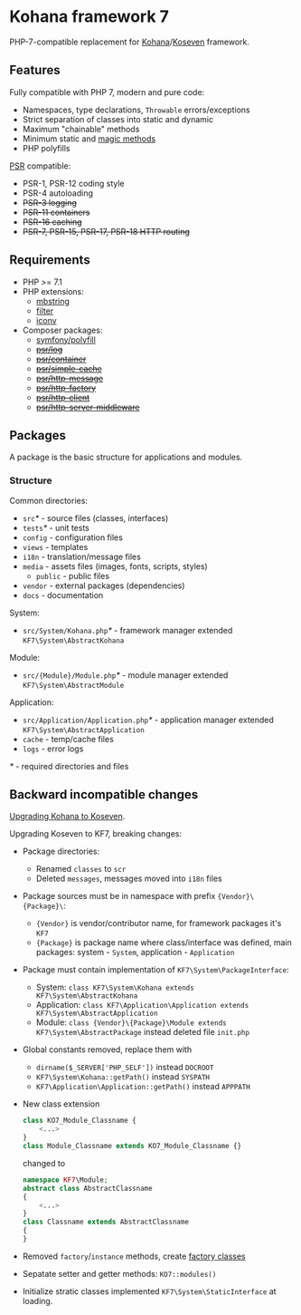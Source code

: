 # Kohana framework 7

PHP-7-compatible replacement for [Kohana](https://github.com/kohana)/[Koseven](https://github.com/koseven) framework.

## Features

Fully compatible with PHP 7, modern and pure code:

- Namespaces, type declarations, `Throwable` errors/exceptions
- Strict separation of classes into static and dynamic
- Maximum "chainable" methods
- Minimum static and [magic methods](https://www.php.net/manual/en/language.oop5.magic.php)
- PHP polyfills

[PSR](https://www.php-fig.org/psr/) compatible:

- PSR-1, PSR-12 coding style
- PSR-4 autoloading
- ~~PSR-3 logging~~
- ~~PSR-11 containers~~
- ~~PSR-16 caching~~
- ~~PSR-7, PSR-15, PSR-17, PSR-18 HTTP routing~~

## Requirements

- PHP >= 7.1
- PHP extensions:
  - [mbstring](https://www.php.net/manual/en/book.mbstring.php)
  - [filter](https://www.php.net/manual/en/book.filter.php)
  - [iconv](https://www.php.net/manual/en/iconv.installation.php)
- Composer packages:
  - [symfony/polyfill](https://github.com/symfony/polyfill)
  - ~~[psr/log](https://packagist.org/packages/psr/log)~~
  - ~~[psr/container](https://packagist.org/packages/psr/container)~~
  - ~~[psr/simple-cache](https://packagist.org/packages/psr/simple-cache)~~
  - ~~[psr/http-message](https://packagist.org/packages/psr/http-message)~~
  - ~~[psr/http-factory](https://packagist.org/packages/psr/http-factory)~~
  - ~~[psr/http-client](https://packagist.org/packages/psr/http-client)~~
  - ~~[psr/http-server-middleware](https://packagist.org/packages/psr/http-server-middleware)~~

## Packages

A package is the basic structure for applications and modules.

### Structure

Common directories:

- `src`_*_ - source files (classes, interfaces)
- `tests`_*_ - unit tests
- `config` - configuration files
- `views` - templates
- `i18n` - translation/message files
- `media` - assets files (images, fonts, scripts, styles)
  - `public` - public files
- `vendor` - external packages (dependencies)
- `docs` - documentation

System:

- `src/System/Kohana.php`_*_ - framework manager extended `KF7\System\AbstractKohana`

Module:

- `src/{Module}/Module.php`_*_ - module manager extended `KF7\System\AbstractModule`

Application:

- `src/Application/Application.php`_*_ - application manager extended `KF7\System\AbstractApplication`
- `cache` - temp/cache files
- `logs` - error logs

_*_ - required directories and files



## Backward incompatible changes

[Upgrading Kohana to Koseven](https://koseven.ga/documentation/kohana/upgrading-from-kohana).

Upgrading Koseven to KF7, breaking changes:

- Package directories:
  - Renamed `classes` to `scr`
  - Deleted `messages`, messages moved into `i18n` files
- Package sources must be in namespace with prefix `{Vendor}\{Package}\`:
  - `{Vendor}` is vendor/contributor name, for framework packages it's `KF7`
  - `{Package}` is package name where class/interface was defined, main packages: system - `System`, application - `Application`
- Package must contain implementation of `KF7\System\PackageInterface`:
  - System: `class KF7\System\Kohana extends KF7\System\AbstractKohana`
  - Application: `class KF7\Application\Application extends KF7\System\AbstractApplication`
  - Module: `class {Vendor}\{Package}\Module extends KF7\System\AbstractPackage` instead deleted file `init.php`
- Global constants removed, replace them with
  - `dirname($_SERVER['PHP_SELF'])` instead `DOCROOT`
  - `KF7\System\Kohana::getPath()` instead `SYSPATH`
  - `KF7\Application\Application::getPath()` instead `APPPATH`
- New class extension

  ~~~php
  class KO7_Module_Classname {
      <...>
  }
  class Module_Classname extends KO7_Module_Classname {}
  ~~~

  changed to

  ~~~php
  namespace KF7\Module;
  abstract class AbstractClassname
  {
      <...>
  }
  class Classname extends AbstractClassname
  {
  }
  ~~~

- Removed `factory`/`instance` methods, create [factory classes](https://designpatternsphp.readthedocs.io/en/latest/Creational/FactoryMethod/)
- Sepatate setter and getter methods: `KO7::modules()`
- Initialize stratic classes implemented `KF7\System\StaticInterface` at loading.
